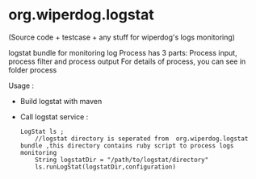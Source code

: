 org.wiperdog.logstat
====================

(Source code + testcase + any stuff for wiperdog's logs monitoring)

logstat bundle for monitoring log
Process has 3 parts: Process input, process filter and process output
For details of process, you can see in folder process

Usage : 
- Build logstat with maven
- Call logstat service :
		
	  LogStat ls ;
          //logstat directory is seperated from  org.wiperdog.logstat bundle ,this directory contains ruby script to process logs monitoring
          String logstatDir = "/path/to/logstat/directory"
          ls.runLogStat(logstatDir,configuration)

